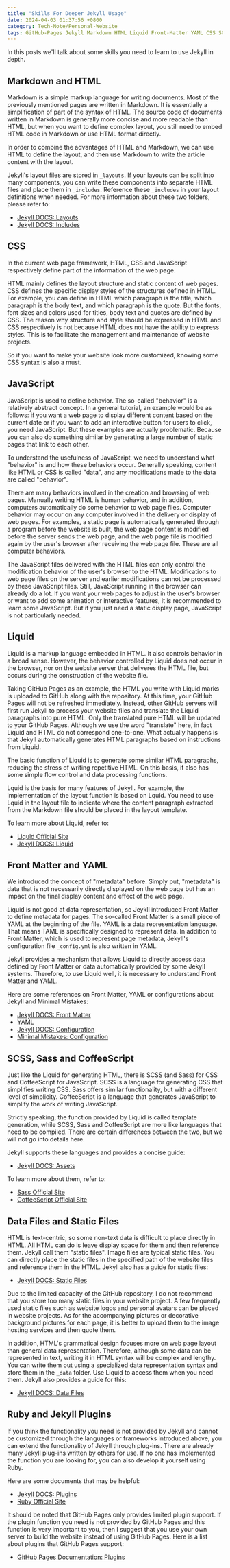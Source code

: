 ```yaml
---
title: "Skills For Deeper Jekyll Usage"
date: 2024-04-03 01:37:56 +0800
category: Tech-Note/Personal-Website
tags: GitHub-Pages Jekyll Markdown HTML Liquid Front-Matter YAML CSS SCSS Sass JavaScript CoffeeScript Ruby 
---
```


In this posts we'll talk about some skills you need to learn to use Jekyll in depth.

## Markdown and HTML

Markdown is a simple markup language for writing documents. Most of the previously mentioned pages are written in Markdown. It is essentially a simplification of part of the syntax of HTML. The source code of documents written in Markdown is generally more concise and more readable than HTML, but when you want to define complex layout, you still need to embed HTML code in Markdown or use HTML format directly.

In order to combine the advantages of HTML and Markdown, we can use HTML to define the layout, and then use Markdown to write the article content with the layout.

Jekyll's layout files are stored in `_layouts`. If your layouts can be split into many components, you can write these components into separate HTML files and place them in `_includes`. Reference these `_includes` in your layout definitions when needed. For more information about these two folders, please refer to:

* [Jekyll DOCS: Layouts](https://jekyllrb.com/docs/layouts/)
* [Jekyll DOCS: Includes](https://jekyllrb.com/docs/includes/)

## CSS

In the current web page framework, HTML, CSS and JavaScript respectively define part of the information of the web page.

HTML mainly defines the layout structure and static content of web pages. CSS defines the specific display styles of the structures defined in HTML. For example, you can define in HTML which paragraph is the title, which paragraph is the body text, and which paragraph is the quote. But the fonts, font sizes and colors used for titles, body text and quotes are defined by CSS. The reason why structure and style should be expressed in HTML and CSS respectively is not because HTML does not have the ability to express styles. This is to facilitate the management and maintenance of website projects.

So if you want to make your website look more customized, knowing some CSS syntax is also a must.

## JavaScript

JavaScript is used to define behavior. The so-called "behavior" is a relatively abstract concept. In a general tutorial, an example would be as follows: if you want a web page to display different content based on the current date or if you want to add an interactive button for users to click, you need JavaScript. But these examples are actually problematic. Because you can also do something similar by generating a large number of static pages that link to each other.

To understand the usefulness of JavaScript, we need to understand what "behavior" is and how these behaviors occur. Generally speaking, content like HTML or CSS is called "data", and any modifications made to the data are called "behavior".

There are many behaviors involved in the creation and browsing of web pages. Manually writing HTML is human behavior, and in addition, computers automatically do some behavior to web page files. Computer behavior may occur on any computer involved in the delivery or display of web pages. For examples, a static page is automatically generated through a program before the website is built, the web page content is modified before the server sends the web page, and the web page file is modified again by the user's browser after receiving the web page file. These are all computer behaviors.

The JavaScript files delivered with the HTML files can only control the modification behavior of the user's browser to the HTML. Modifications to web page files on the server and earlier modifications cannot be processed by these JavaScript files. Still, JavaScript running in the browser can already do a lot. If you want your web pages to adjust in the user's browser or want to add some animation or interactive features, it is recommended to learn some JavaScript. But if you just need a static display page, JavaScript is not particularly needed.

## Liquid

Liquid is a markup language embedded in HTML. It also controls behavior in a broad sense. However, the behavior controlled by Liquid does not occur in the browser, nor on the website server that deliveres the HTML file, but occurs during the construction of the website file.

Taking GitHub Pages as an example, the HTML you write with Liquid marks is uploaded to GitHub along with the repository. At this time, your GitHub Pages will not be refreshed immediately. Instead, other GitHub servers will first run Jekyll to process your website files and translate the Liquid paragraphs into pure HTML. Only the translated pure HTML will be updated to your GitHub Pages. Although we use the word "translate" here, in fact Liquid and HTML do not correspond one-to-one. What actually happens is that Jekyll automatically generates HTML paragraphs based on instructions from Liquid.

The basic function of Liquid is to generate some similar HTML paragraphs, reducing the stress of writing repetitive HTML. On this basis, it also has some simple flow control and data processing functions.

Lquid is the basis for many features of Jekyll. For example, the implementation of the layout function is based on Lquid. You need to use Lquid in the layout file to indicate where the content paragraph extracted from the Markdown file should be placed in the layout template.

To learn more about Liquid, refer to:

* [Liquid Official Site](https://shopify.github.io/liquid/)
* [Jekyll DOCS: Liquid](https://jekyllrb.com/docs/liquid/)

## Front Matter and YAML

We introduced the concept of "metadata" before. Simply put, "metadata" is data that is not necessarily directly displayed on the web page but has an impact on the final display content and effect of the web page.

Liquid is not good at data representation, so Jeykll introduced Front Matter to define metadata for pages. The so-called Front Matter is a small piece of YAML at the beginning of the file. YAML is a data representation language. That means TAML is specifically designed to represent data. In addition to Front Matter, which is used to represent page metadata, Jekyll's configuration file `_config.yml` is also written in YAML.

Jekyll provides a mechanism that allows Liquid to directly access data defined by Front Matter or data automatically provided by some Jekyll systems. Therefore, to use Liquid well, it is necessary to understand Front Matter and YAML.

Here are some references on Front Matter, YAML or configurations about Jekyll and Minimal Mistakes:

* [Jekyll DOCS: Front Matter](https://jekyllrb.com/docs/front-matter/)
* [YAML](https://yaml.org/)
* [Jekyll DOCS: Configuration](https://jekyllrb.com/docs/configuration/)
* [Minimal Mistakes: Configuration](https://mmistakes.github.io/minimal-mistakes/docs/configuration/)

## SCSS, Sass and CoffeeScript

Just like the Liquid for generating HTML, there is SCSS (and Sass) for CSS and CoffeeScript for JavaScript. SCSS is a language for generating CSS that simplifies writing CSS. Sass offers similar functionality, but with a different level of simplicity. CoffeeScript is a language that generates JavaScript to simplify the work of writing JavaScript.

Strictly speaking, the function provided by Liquid is called template generation, while SCSS, Sass and CoffeeScript are more like languages that need to be compiled. There are certain differences between the two, but we will not go into details here.

Jekyll supports these languages and provides a concise guide:

* [Jekyll DOCS: Assets](https://jekyllrb.com/docs/assets/)

To learn more about them, refer to:

* [Sass Official Site](https://sass-lang.com/)
* [CoffeeScript Official Site](https://coffeescript.org/)

## Data Files and Static Files

HTML is text-centric, so some non-text data is difficult to place directly in HTML. All HTML can do is leave display space for them and then reference them. Jekyll call them "static files". Image files are typical static files. You can directly place the static files in the specified path of the website files and reference them in the HTML. Jekyll also has a guide for static files:

* [Jekyll DOCS: Static Files](https://jekyllrb.com/docs/static-files/)

Due to the limited capacity of the GitHub repository, I do not recommend that you store too many static files in your website project. A few frequently used static files such as website logos and personal avatars can be placed in website projects. As for the accompanying pictures or decorative background pictures for each page, it is better to upload them to the image hosting services and then quote them.

In addition, HTML's grammatical design focuses more on web page layout than general data representation. Therefore, although some data can be represented in text, writing it in HTML syntax will be complex and lengthy. You can write them out using a specialized data representation syntax and store them in the `_data` folder. Use Liquid to access them when you need them. Jekyll also provides a guide for this:

* [Jekyll DOCS: Data Files](https://jekyllrb.com/docs/datafiles/)

## Ruby and Jekyll Plugins

If you think the functionality you need is not provided by Jekyll and cannot be customized through the languages or frameworks introduced above, you can extend the functionality of Jekyll through plug-ins. There are already many Jekyll plug-ins written by others for use. If no one has implemented the function you are looking for, you can also develop it yourself using Ruby.

Here are some documents that may be helpful:

* [Jekyll DOCS: Plugins](https://jekyllrb.com/docs/plugins/)
* [Ruby Official Site](https://www.ruby-lang.org/en/)

It should be noted that GitHub Pages only provides limited plugin support. If the plugin function you need is not provided by GitHub Pages and this function is very important to you, then I suggest that you use your own server to build the website instead of using GitHub Pages. Here is a list about plugins that GitHub Pages support:

* [GitHub Pages Documentation: Plugins](https://docs.github.com/en/pages/setting-up-a-github-pages-site-with-jekyll/about-github-pages-and-jekyll#plugins)
